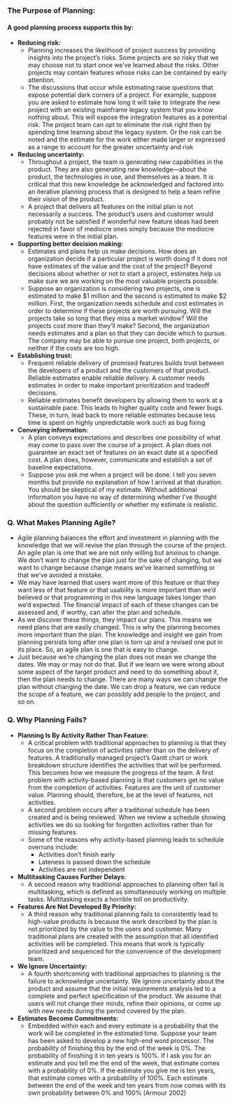 ### The Purpose of Planning:
#### A good planning process supports this by:
- **Reducing risk:**
  - Planning increases the likelihood of project success by providing insights into the project’s risks. Some projects are so risky that we may choose not to start once we’ve learned about the risks. Other projects may contain features whose risks can be contained by early attention.
  - The discussions that occur while estimating raise questions that expose potential dark corners of a project. For example, suppose you are asked to estimate how long it will take to integrate the new project with an existing mainframe legacy system that you know nothing about. This will expose the integration features as a potential risk. The project team can opt to eliminate the risk right then by spending time learning about the legacy system. Or the risk can be noted and the estimate for the work either made larger or expressed as a range to account for the greater uncertainty and risk
- **Reducing uncertainty:**
  - Throughout a project, the team is generating new capabilities in the product. They are also generating new knowledge—about the product, the technologies in use, and themselves as a team. It is critical that this new knowledge be acknowledged and factored into an iterative planning process that is designed to help a team refine their vision of the product.
  - A project that delivers all features on the initial plan is not necessarily a success. The product’s users and customer would probably not be satisfied if wonderful new feature ideas had been rejected in favor of mediocre ones simply because the mediocre features were in the initial plan.
- **Supporting better decision making:**
  - Estimates and plans help us make decisions. How does an organization decide if a particular project is worth doing if it does not have estimates of the value and the cost of the project? Beyond decisions about whether or not to start a project, estimates help us make sure we are working on the most valuable projects possible.
  - Suppose an organization is considering two projects, one is estimated to make $1 million and the second is estimated to make $2 million. First, the organization needs schedule and cost estimates in order to determine if these projects are worth pursuing. Will the projects take so long that they miss a market window? Will the projects cost more than they’ll make? Second, the organization needs estimates and a plan so that they can decide which to pursue. The company may be able to pursue one project, both projects, or neither if the costs are too high.
- **Establishing trust:**
  - Frequent reliable delivery of promised features builds trust between the developers of a product and the customers of that product. Reliable estimates enable reliable delivery. A customer needs estimates in order to make important prioritization and tradeoff decisions.
  - Reliable estimates benefit developers by allowing them to work at a sustainable pace. This leads to higher quality code and fewer bugs. These, in turn, lead back to more reliable estimates because less time is spent on highly unpredictable work such as bug fixing
- **Conveying information:**
  - A plan conveys expectations and describes one possibility of what may come to pass over the course of a project. A plan does not guarantee an exact set of features on an exact date at a specified cost. A plan does, however, communicate and establish a set of baseline expectations. 
  - Suppose you ask me when a project will be done. I tell you seven months but provide no explanation of how I arrived at that duration. You should be skeptical of my estimate. Without additional information you have no way of determining whether I’ve thought about the question sufficiently or whether my estimate is realistic.

### Q. What Makes Planning Agile?
- Agile planning balances the effort and investment in planning with the knowledge that we will revise the plan through the course of the project. An agile plan is one that we are not only willing but anxious to change. We don’t want to change the plan just for the sake of changing, but we want to change because change means we’ve learned something or that we’ve avoided a mistake. 
- We may have learned that users want more of this feature or that they want less of that feature or that usability is more important than we’d believed or that programming in this new language takes longer than we’d expected. The financial impact of each of these changes can be assessed and, if worthy, can alter the plan and schedule.
- As we discover these things, they impact our plans. This means we need plans that are easily changed. This is why the planning becomes more important than the plan. The knowledge and insight we gain from planning persists long after one plan is torn up and a revised one put in its place. So, an agile plan is one that is easy to change.
- Just because we’re changing the plan does not mean we change the dates. We may or may not do that. But if we learn we were wrong about some aspect of the target product and need to do something about it, then the plan needs to change. There are many ways we can change the plan without changing the date. We can drop a feature, we can reduce the scope of a feature, we can possibly add people to the project, and so on.

### Q. Why Planning Fails?
- **Planning Is By Activity Rather Than Feature:**
	- A critical problem with traditional approaches to planning is that they focus on the completion of activities rather than on the delivery of features. A traditionally managed project’s Gantt chart or work breakdown structure identifies the activities that will be performed. This becomes how we measure the progress of the team. A first problem with activity-based planning is that customers get no value from the completion of activities. Features are the unit of customer value. Planning should, therefore, be at the level of features, not activities.
	- A second problem occurs after a traditional schedule has been created and is being reviewed. When we review a schedule showing activities we do so looking for forgotten activities rather than for missing features.
	- Some of the reasons why activity-based planning leads to schedule overruns include:
		- Activities don’t finish early
		- Lateness is passed down the schedule
		- Activities are not independent
- **Multitasking Causes Further Delays:**
  - A second reason why traditional approaches to planning often fail is multitasking, which is defined as simultaneously working on multiple tasks. Multitasking exacts a horrible toll on productivity.
- **Features Are Not Developed By Priority:**
  - A third reason why traditional planning fails to consistently lead to high-value products is because the work described by the plan is not prioritized by the value to the users and customer. Many traditional plans are created with the assumption that all identified activities will be completed. This means that work is typically prioritized and sequenced for the convenience of the development team.
- **We Ignore Uncertainty:**
  - A fourth shortcoming with traditional approaches to planning is the failure to acknowledge uncertainty. We ignore uncertainty about the product and assume that the initial requirements analysis led to a complete and perfect specification of the product. We assume that users will not change their minds, refine their opinions, or come up with new needs during the period covered by the plan.
- **Estimates Become Commitments:**
  - Embedded within each and every estimate is a probability that the work will be completed in the estimated time. Suppose your team has been asked to develop a new high-end word processor. The probability of finishing this by the end of the week is 0%. The probability of finishing it in ten years is 100%. If I ask you for an estimate and you tell me the end of the week, that estimate comes with a probability of 0%. If the estimate you give me is ten years, that estimate comes with a probability of 100%. Each estimate between the end of the week and ten years from now comes with its own probability between 0% and 100% (Armour 2002)

